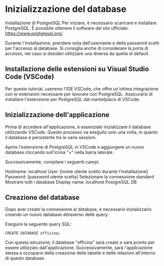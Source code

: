 # Inizializzazione del database
Installazione di PostgreSQL
Per iniziare, è necessario scaricare e installare PostgreSQL. È possibile ottenere il software dal sito ufficiale: https://www.postgresql.org/.

Durante l'installazione, prendere nota dell'username e della password scelti per l'accesso al database. Si consiglia anche di considerare la porta di accesso, nel caso si desideri utilizzare una diversa da quella di default.

## Installazione delle estensioni su Visual Studio Code (VSCode)
Per questo tutorial, useremo l'IDE VSCode, che offre un'ottima integrazione con le estensioni necessarie per lavorare con PostgreSQL. Assicurarsi di installare l'estensione per PostgreSQL dal marketplace di VSCode.

## Inizializzazione dell'applicazione
Prima di accedere all'applicazione, è essenziale inizializzare il database utilizzando VSCode. Questo processo va eseguito solo una volta, in quanto il database è persistente tra le varie sessioni.

Aprire l'estensione di PostgreSQL in VSCode e aggiungere un nuovo database cliccando sull'icona "+" nella barra laterale.

Successivamente, compilare i seguenti campi:

Hostname: localhost
User: [nome utente scelto durante l'installazione]
Password: [password utente scelta]
Selezionare la connessione standard
Mostrare tutti i database
Display name: localhost PostgreSQL DB

## Creazione del database
Dopo aver creato la connessione al database, è necessario inizializzarlo creando un nuovo database attraverso delle query.

Eseguire la seguente query SQL:

    CREATE DATABASE officina;

Con questa istruzione, il database "officina" sarà creato e sarà pronto per essere utilizzato dall'applicazione. Successivamente, sarà l'applicazione stessa a occuparsi della creazione delle tabelle e delle relazioni all'interno di questo database.







